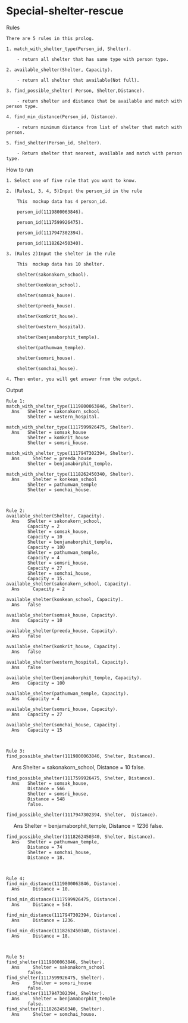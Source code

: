# Special-shelter-rescue
Rules

    There are 5 rules in this prolog.
    
    1. match_with_shelter_type(Person_id, Shelter).
    
        - return all shelter that has same type with person type.
	
    2. available_shelter(Shelter, Capacity).
    
        - return all shelter that available(Not full).
	
    3. find_possible_shelter( Person, Shelter,Distance).
    
        - return shelter and distance that be available and match with person type.
	
    4. find_min_distance(Person_id, Distance).
    
        - return minimum distance from list of shelter that match with person.
	
    5. find_shelter(Person_id, Shelter).
    
        - Return shelter that nearest, available and match with person type.
	



How to run

    1. Select one of five rule that you want to know.
    
    2. (Rules1, 3, 4, 5)Input the person_id in the rule
    
        This  mockup data has 4 person_id.
	
        person_id(1119800063846).
	
        person_id(1117599926475).
	
        person_id(1117947302394).
	
        person_id(1118262450340).
	
    3. (Rules 2)Input the shelter in the rule
    
        This  mockup data has 10 shelter.
	
        shelter(sakonakorn_school).
	
        shelter(konkean_school).
	
        shelter(somsak_house).
	
        shelter(preeda_house).
	
        shelter(komkrit_house).
	
        shelter(western_hospital).
	
        shelter(benjamaborphit_temple).
	
        shelter(pathumwan_temple).
	
        shelter(somsri_house).
	
        shelter(somchai_house).
	
    4. Then enter, you will get answer from the output.
    



Output

    Rule 1:
    match_with_shelter_type(1119800063846, Shelter).
      Ans 	Shelter = sakonakorn_school
            Shelter = western_hospital.

    match_with_shelter_type(1117599926475, Shelter).
      Ans 	Shelter = somsak_house
            Shelter = komkrit_house
            Shelter = somsri_house.

    match_with_shelter_type(1117947302394, Shelter).
      Ans	  Shelter = preeda_house
            Shelter = benjamaborphit_temple.

    match_with_shelter_type(1118262450340, Shelter).
      Ans	  Shelter = konkean_school
            Shelter = pathumwan_temple
            Shelter = somchai_house.  



    Rule 2:
    available_shelter(Shelter, Capacity).
      Ans 	Shelter = sakonakorn_school,
            Capacity = 2
            Shelter = somsak_house,
            Capacity = 10
            Shelter = benjamaborphit_temple,
            Capacity = 100
            Shelter = pathumwan_temple,
            Capacity = 4
            Shelter = somsri_house,
            Capacity = 27
            Shelter = somchai_house,
            Capacity = 15.
    available_shelter(sakonakorn_school, Capacity).
      Ans	  Capacity = 2
      
    available_shelter(konkean_school, Capacity).
      Ans 	false
      
    available_shelter(somsak_house, Capacity).
      Ans 	Capacity = 10
      
    available_shelter(preeda_house, Capacity).
      Ans 	false
      
    available_shelter(komkrit_house, Capacity).
      Ans 	false
      
    available_shelter(western_hospital, Capacity).
      Ans 	false
      
    available_shelter(benjamaborphit_temple, Capacity).
      Ans 	Capacity = 100
      
    available_shelter(pathumwan_temple, Capacity).
      Ans 	Capacity = 4
      
    available_shelter(somsri_house, Capacity).
      Ans 	Capacity = 27
      
    available_shelter(somchai_house, Capacity).
      Ans 	Capacity = 15



    Rule 3:
    find_possible_shelter(1119800063846, Shelter, Distance).
      Ans   Shelter = sakonakorn_school,
            Distance = 10
            false.
            
    find_possible_shelter(1117599926475, Shelter, Distance).
      Ans   Shelter = somsak_house,
            Distance = 566
            Shelter = somsri_house,
            Distance = 548
            false.
            
    find_possible_shelter(1117947302394, Shelter,  Distance).
      Ans   Shelter = benjamaborphit_temple,
            Distance = 1236
            false.

    find_possible_shelter(1118262450340, Shelter, Distance).
      Ans   Shelter = pathumwan_temple,
            Distance = 74
            Shelter = somchai_house,
            Distance = 18.



    Rule 4:
    find_min_distance(1119800063846, Distance).
      Ans	  Distance = 10.
      
    find_min_distance(1117599926475, Distance).
      Ans	  Distance = 548.
      
    find_min_distance(1117947302394, Distance).
      Ans	  Distance = 1236.
      
    find_min_distance(1118262450340, Distance).
      Ans	  Distance = 18.



    Rule 5:
    find_shelter(1119800063846, Shelter).
      Ans	  Shelter = sakonakorn_school
            false.
    find_shelter(1117599926475, Shelter).
      Ans	  Shelter = somsri_house
            false.
    find_shelter(1117947302394, Shelter).
      Ans	  Shelter = benjamaborphit_temple
            false.
    find_shelter(1118262450340, Shelter).
      Ans	  Shelter = somchai_house.
